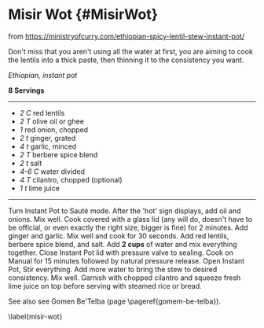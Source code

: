 # Misir Wot {#MisirWot}

from https://ministryofcurry.com/ethiopian-spicy-lentil-stew-instant-pot/

Don't miss that you aren't using all the water at first, you are aiming to cook
the lentils into a thick paste, then thinning it to the consistency you want.

*Ethiopian, instant pot*

**8 Servings**

---

- *2 C* red lentils
- *2 T* olive oil or ghee
- *1* red onion, chopped
- *2 t* ginger, grated
- *4 t* garlic, minced
- *2 T* berbere spice blend
- *2 t* salt
- *4-6 C* water divided
- *4 T* cilantro, chopped (optional)
- *1 t* lime juice

---

Turn Instant Pot to Sauté mode. After the 'hot' sign displays, add oil and
onions. Mix well. Cook covered with a glass lid (any will do, doesn't have to
be official, or even exactly the right size, bigger is fine) for 2 minutes. Add
ginger and garlic. Mix well and cook for 30 seconds. Add red lentils, berbere
spice blend, and salt. Add **2 cups** of water and mix everything together. Close
Instant Pot lid with pressure valve to sealing. Cook on Manual for 15 minutes
followed by natural pressure release. Open Instant Pot, Stir everything. Add
more water to bring the stew to desired consistency. Mix well. Garnish with
chopped cilantro and squeeze fresh lime juice on top before serving with
steamed rice or bread.

See also see Gomen Be'Telba (page \pageref{gomem-be-telba}).

\label{misir-wot}

